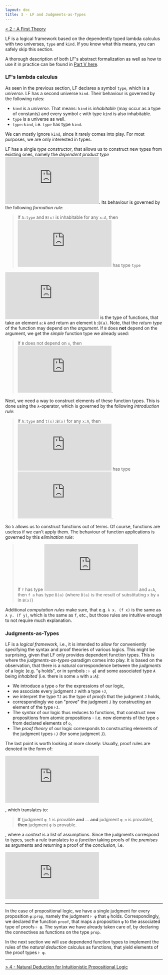 ```yaml
---
layout: doc
title: 3 - LF and Judgments-as-Types
---
```

[< 2 - A First Theory](2theories.html)


LF is a logical framework based on the dependently typed lambda calculus with two universes, `type` and `kind`. If you know what this means, you can safely skip this section.

A thorough description of both LF's abstract formalization as well as how to use it in practice can be found in [Part V here](https://github.com/florian-rabe/Teaching/blob/master/logic/notes_logic.pdf).

### LF's lambda calculus

As seen in the previous section, LF declares a symbol `type`, which is a *universe*. LF has a second universe `kind`. Their behaviour is governed by the following rules:

* `kind` is a *universe*. That means: `kind` is *inhabitable* (may occur as a type of constants) and every symbol `c` with type `kind` is also inhabitable.
* `type` is a universe as well.
* `type:kind`, i.e. `type` has type `kind`.

We can mostly ignore `kind`, since it rarely comes into play. For most purposes, we are only interested in types.

LF has a single *type constructor*, that allows us to construct new types from existing ones, namely the *dependent product type* ![`\prod`](https://latex.codecogs.com/gif.latex?%5Cinline%20%5Csmall%20%5Cprod). Its behaviour is governed by the following *formation rule*:  

> If `A:type` and `B(x)` is inhabitable for any `x:A`, then ![`\prod_{x:A}B(x)`](https://latex.codecogs.com/gif.latex?%5Cinline%20%5Csmall%20%5Cprod_%7Bx%3AA%7DB%28x%29) has type `type`

![`\prod_{x:A}B(x)`](https://latex.codecogs.com/gif.latex?%5Cinline%20%5Csmall%20%5Cprod_%7Bx%3AA%7DB%28x%29) is the type of functions, that take an element `a:A` and return an element `b:B(a)`. Note, that the *return type* of the function may depend on the *argument*. If `B` does **not** depend on the argument, we get the *simple* function type we already used:

> If `B` does not depend on `x`, then ![`A\to B := \prod_{x:A}B(x)`](https://latex.codecogs.com/gif.latex?%5Cinline%20%5Csmall%20A%5Cto%20B%20%3A%3D%20%5Cprod_%7Bx%3AA%7DB).

Next, we need a way to construct elements of these function types. This is done using the `λ`-operator, which is governed by the following *introduction rule*:

> If `A:type` and `t(x):B(x)` for any `x:A`, then ![`\lambda x:A. t(x)`](https://latex.codecogs.com/gif.latex?%5Cinline%20%5Csmall%20%5Clambda%5C%3B%20x%3AA.%5C%3B%20t%28x%29) has type ![`\prod_{x:A}B(x)`](https://latex.codecogs.com/gif.latex?%5Cinline%20%5Csmall%20%5Cprod_%7Bx%3AA%7DB%28x%29).

So `λ` allows us to construct functions out of terms. Of course, functions are useless if we can't apply them. The behaviour of function applications is governed by this *elimination rule*:

> If `f` has type ![`\prod_{x:A}B(x)`](https://latex.codecogs.com/gif.latex?%5Cinline%20%5Csmall%20%5Cprod_%7Bx%3AA%7DB%28x%29) and `a:A`, then `f a` has type `B(a)` (where `B(a)` is the result of substituting `x` by `a` in `B(x)`)

Additional *computation rules* make sure, that e.g. `λ x. (f x)` is the same as `λ y. (f y)`, which is the same as `f`, etc., but those rules are intuitive enough to not require much explanation.

### Judgments-as-Types

LF is a *logical framework*, i.e., it is intended to allow for conveniently specifying the syntax and proof theories of various logics. This might be surprising, given that LF only provides dependent function types. This is where the *judgments-as-types*-paradigm comes into play. It is based on the observation, that there is a natural correspondence between the *judgments* of a logic (e.g. "`φ` holds", or in symbols : `⊦ φ`) and some associated type `A` being *inhabited* (i.e. there is some `a` with `a:A`):

* We introduce a type `o` for the expressions of our logic,
* we associate every judgment `J` with a type `⊦J`,
* we interpret the type `TJ` as the type of *proofs* that the judgment `J` holds,
* correspondingly we can "prove" the judgment `J` by constructing an element of the type `⊦J`.
* The *syntax* of our logic thus reduces to functions, that construct new propositions from atomic propositions - i.e. new elements of the type `o` from declared elements of `o`,
* The *proof theory* of our logic corresponds to constructing elements of the judgment types `⊦J` (for some judgment `J`).

The last point is worth looking at more closely: Usually, proof rules are denoted in the form of:

![`\dfrac{\vdash \phi_1, ..., \vdash\phi_n}{\vdash\phi}`](https://latex.codecogs.com/gif.latex?%5Cdfrac%7B%5Cvdash%20%5Cphi_1%2C%20...%2C%20%5Cvdash%5Cphi_n%7D%7B%5Cvdash%5Cphi%7D)

, which translates to:

> **If** (judgment `φ_1` is provable **and** ... **and** judgment `φ_n` is provable), **then** judgment `φ` is provable.

, where a *context* is a list of assumptions. Since the judgments correspond to types, such a rule translates to a *function* taking proofs of the *premises* as arguments and returning a proof of the *conclusion*, i.e.

![`\prod_{p_1:\vdash\phi_1}...\prod_{p_n:\vdash\phi_n}\vdash\phi`](https://latex.codecogs.com/gif.latex?%5Cinline%20%5Cprod_%7Bp_1%3A%5Cvdash%5Cphi_1%7D...%5Cprod_%7Bp_n%3A%5Cvdash%5Cphi_n%7D%5Cvdash%5Cphi)

---------------------------

In the case of propositional logic, we have a single judgment for every proposition `φ:prop`, namely the judgment `⊦ φ` that `φ` holds. Correspondingly, we declared the function `proof`, that maps a proposition `φ` to the associated type of proofs `⊦ φ`. The syntax we have already taken care of, by declaring the connectives as functions on the type `prop`. 

In the next section we will use dependend function types to implement the rules of the *natural deduction* calculus as functions, that yield elements of the proof types `⊦ φ`.

-------------------------------

[> 4 - Natural Deduction for Intuitionistic Propositional Logic](4natded.html)
